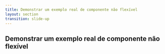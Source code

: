 ```yaml
---
title: Demonstrar um exemplo real de componente não flexível
layout: section
transition: slide-up
---
```


<!-- Demonstrar um exemplo real de componente não flexível -->
<section>
  <h1 class="section-title">
    Demonstrar um exemplo real de componente não flexível
  </h1>
</section>